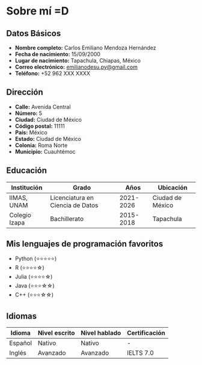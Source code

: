 # Sobre mí =D

## Datos Básicos

- **Nombre completo:** Carlos Emiliano Mendoza Hernández
- **Fecha de nacimiento:** 15/09/2000
- **Lugar de nacimiento:** Tapachula, Chiapas, México
- **Correo electrónico:** [emilianodesu.py@gmail.com](mailto:emilianodesu.py@gmail.com)
- **Teléfono:** +52 962 XXX XXXX

## Dirección

- **Calle:** Avenida Central
- **Número:** 5
- **Ciudad:** Ciudad de México
- **Código postal:** 11111
- **País:** México
- **Estado:** Ciudad de México
- **Colonia:** Roma Norte
- **Municipio:** Cuauhtémoc

## Educación

| Institución          | Grado                             | Años       | Ubicación          |
|----------------------|-----------------------------------|------------|--------------------|
| IIMAS, UNAM          | Licenciatura en Ciencia de Datos  | 2021-2026  | Ciudad de México   |
| Colegio Izapa        | Bachillerato                      | 2015-2018  | Tapachula          |

## Mis lenguajes de programación favoritos

- Python (⭐️⭐️⭐️⭐️⭐️)
- R (⭐️⭐️⭐️⭐️☆)
- Julia (⭐️⭐️⭐️⭐️☆)
- Java (⭐️⭐️⭐️☆☆)
- C++ (⭐️⭐️⭐️☆☆)

## Idiomas

| Idioma    | Nivel escrito | Nivel hablado | Certificación |
|-----------|---------------|---------------|---------------|
| Español   | Nativo        | Nativo        | -             |
| Inglés    | Avanzado      | Avanzado      | IELTS 7.0     |
